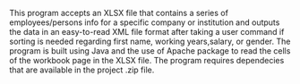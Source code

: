 This program accepts an XLSX file that contains a series of employees/persons info for a specific company or institution and outputs the data in an easy-to-read 
XML file format after taking a user command if sorting is needed regarding first name, working years,salary, or gender.
The program is built using Java and the use of Apache package to read the cells of the workbook page in the XLSX file.
The program requires dependecies that are available in the project .zip file. 
